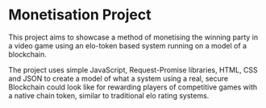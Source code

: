 # Monetisation Project 
This project aims to showcase a method of monetising the winning party in a video game using an elo-token based system running on a model of a blockchain.

The project uses simple JavaScript, Request-Promise libraries, HTML, CSS and JSON to create a model of what a system using a real, secure Blockchain could look like for rewarding players of competitive games with a native chain token, similar to traditional elo rating systems.
